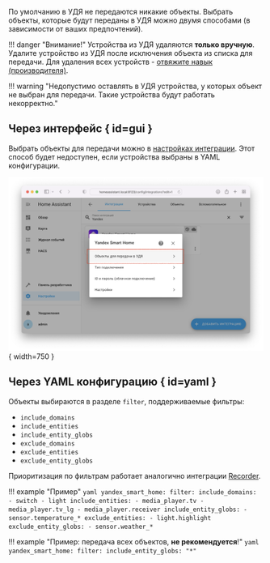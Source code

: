 По умолчанию в УДЯ не передаются никакие объекты. 
Выбрать объекты, которые будут переданы в УДЯ можно двумя способами (в зависимости от ваших предпочтений).

!!! danger "Внимание!"
    Устройства из УДЯ удаляются **только вручную**. Удалите устройство из УДЯ после исключения объекта из списка для передачи. 
    Для удаления всех устройств - [отвяжите навык (производителя)](../quasar.md#unlink).

!!! warning "Недопустимо оставлять в УДЯ устройства, у которых объект не выбран для передачи. Такие устройства будут работать некорректно."

## Через интерфейс { id=gui }
Выбрать объекты для передачи можно в [настройках интеграции](../config/getting-started.md#gui). 
Этот способ будет недоступен, если устройства выбраны в YAML конфигурации.

![](../assets/images/filter-gui.png){ width=750 }

## Через YAML конфигурацию { id=yaml }
Объекты выбираются в разделе `filter`, поддерживаемые фильтры:

* `include_domains`
* `include_entities`
* `include_entity_globs`
* `exclude_domains`
* `exclude_entities`
* `exclude_entity_globs`

Приоритизация по фильтрам работает аналогично интеграции [Recorder](https://www.home-assistant.io/integrations/recorder/#configure-filter).

!!! example "Пример"
    ```yaml
    yandex_smart_home:
      filter:
        include_domains:
          - switch
          - light
        include_entities:
          - media_player.tv
          - media_player.tv_lg
          - media_player.receiver
        include_entity_globs:
          - sensor.temperature_*
        exclude_entities:
          - light.highlight
        exclude_entity_globs:
          - sensor.weather_*
    ```

!!! example "Пример: передача всех объектов, **не рекомендуется**!"
    ```yaml
    yandex_smart_home:
      filter:
        include_entity_globs: "*"
    ```
